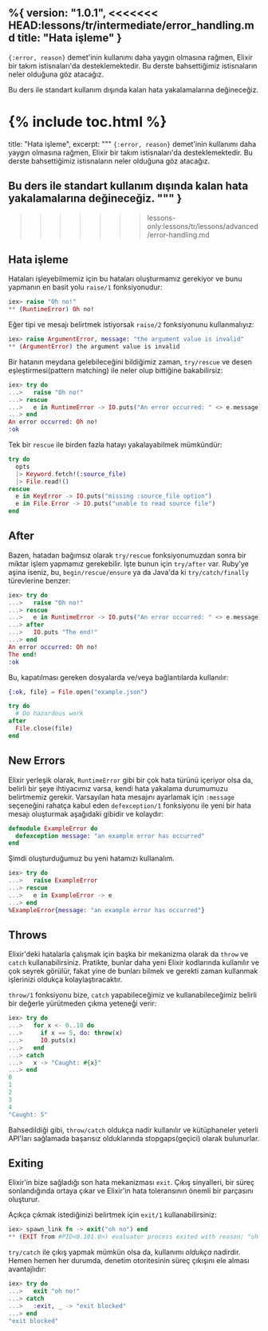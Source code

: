 %{
  version: "1.0.1",
<<<<<<< HEAD:lessons/tr/intermediate/error_handling.md
  title: "Hata işleme"
}
---

`{:error, reason}` demet'inin kullanımı daha yaygın olmasına rağmen, Elixir bir takım istisnaları'da desteklemektedir. Bu derste bahsettiğimiz istisnaların neler olduğuna  göz atacağız.

Bu ders ile standart kullanım dışında kalan hata yakalamalarına değineceğiz.

{% include toc.html %}
=======
  title: "Hata işleme",
  excerpt: """
  `{:error, reason}` demet'inin kullanımı daha yaygın olmasına rağmen, Elixir bir takım istisnaları'da desteklemektedir. Bu derste bahsettiğimiz istisnaların neler olduğuna  göz atacağız.

  Bu ders ile standart kullanım dışında kalan hata yakalamalarına değineceğiz.
  """
}
---
>>>>>>> lessons-only:lessons/tr/lessons/advanced/error-handling.md

## Hata işleme

Hataları işleyebilmemiz için bu hataları oluşturmamız gerekiyor ve bunu yapmanın en basit yolu `raise/1` fonksiyonudur:

```elixir
iex> raise "Oh no!"
** (RuntimeError) Oh no!
```

Eğer tipi ve mesajı belirtmek istiyorsak `raise/2` fonksiyonunu kullanmalıyız:

```elixir
iex> raise ArgumentError, message: "the argument value is invalid"
** (ArgumentError) the argument value is invalid
```

Bir hatanın meydana gelebileceğini bildiğimiz zaman, `try/rescue` ve desen eşleştirmesi(pattern matching) ile neler olup bittiğine bakabilirsiz:

```elixir
iex> try do
...>   raise "Oh no!"
...> rescue
...>   e in RuntimeError -> IO.puts("An error occurred: " <> e.message)
...> end
An error occurred: Oh no!
:ok
```

Tek bir `rescue` ile birden fazla hatayı yakalayabilmek mümkündür:

```elixir
try do
  opts
  |> Keyword.fetch!(:source_file)
  |> File.read!()
rescue
  e in KeyError -> IO.puts("missing :source_file option")
  e in File.Error -> IO.puts("unable to read source file")
end
```

## After

Bazen, hatadan bağımsız olarak `try/rescue` fonksiyonumuzdan sonra bir miktar işlem yapmamız gerekebilir. İşte bunun için `try/after` var.  Ruby'ye aşina iseniz, bu, `begin/rescue/ensure` ya da Java'da ki `try/catch/finally` türevlerine benzer:

```elixir
iex> try do
...>   raise "Oh no!"
...> rescue
...>   e in RuntimeError -> IO.puts("An error occurred: " <> e.message)
...> after
...>   IO.puts "The end!"
...> end
An error occurred: Oh no!
The end!
:ok
```

Bu, kapatılması gereken dosyalarda ve/veya bağlantılarda kullanılır:

```elixir
{:ok, file} = File.open("example.json")

try do
  # Do hazardous work
after
  File.close(file)
end
```

## New Errors

Elixir yerleşik olarak, `RuntimeError` gibi bir çok hata türünü içeriyor olsa da, belirli bir şeye ihtiyacımız varsa, kendi hata yakalama durumumuzu belirtmemiz gerekir. Varsayılan hata mesajını ayarlamak için `:message` seçeneğini rahatça kabul eden `defexception/1` fonksiyonu ile yeni bir hata mesajı oluşturmak aşağıdaki gibidir ve kolaydır:

```elixir
defmodule ExampleError do
  defexception message: "an example error has occurred"
end
```

Şimdi oluşturduğumuz bu yeni hatamızı kullanalım.

```elixir
iex> try do
...>   raise ExampleError
...> rescue
...>   e in ExampleError -> e
...> end
%ExampleError{message: "an example error has occurred"}
```

## Throws

Elixir'deki hatalarla çalışmak için başka bir mekanizma olarak da `throw` ve `catch` kullanabilirsiniz. Pratikte, bunlar daha yeni Elixir kodlarında kullanılır ve çok seyrek görülür, fakat yine de bunları bilmek ve gerekti zaman kullanmak işlerinizi oldukça kolaylaştıracaktır.

`throw/1` fonksiyonu bize, `catch` yapabileceğimiz ve kullanabileceğimiz belirli bir değerle yürütmeden çıkma yeteneği verir:

```elixir
iex> try do
...>   for x <- 0..10 do
...>     if x == 5, do: throw(x)
...>     IO.puts(x)
...>   end
...> catch
...>   x -> "Caught: #{x}"
...> end
0
1
2
3
4
"Caught: 5"
```

Bahsedildiği gibi, `throw/catch` oldukça nadir kullanılır ve kütüphaneler yeterli API'ları sağlamada başarısız olduklarında stopgaps(geçici) olarak bulunurlar.

## Exiting

Elixir'in bize sağladığı son hata mekanizması `exit`. Çıkış sinyalleri, bir süreç sonlandığında ortaya çıkar ve Elixir'in hata toleransının önemli bir parçasını oluşturur.

Açıkça çıkmak istediğinizi belirtmek için `exit/1` kullanabilirsiniz:

```elixir
iex> spawn_link fn -> exit("oh no") end
** (EXIT from #PID<0.101.0>) evaluator process exited with reason: "oh no"
```

`try/catch` ile çıkış yapmak mümkün olsa da, kullanımı _oldukça_ nadirdir. Hemen hemen her durumda, denetim otoritesinin süreç çıkışını ele alması avantajlıdır:

```elixir
iex> try do
...>   exit "oh no!"
...> catch
...>   :exit, _ -> "exit blocked"
...> end
"exit blocked"
```

